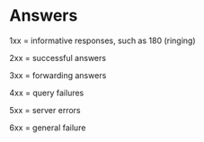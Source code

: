 # Answers

1xx = informative responses, such as 180 (ringing)

2xx = successful answers

3xx = forwarding answers

4xx = query failures

5xx = server errors

6xx = general failure
